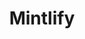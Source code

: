---
codehost: https://github.com/mintlify
linkedin: https://linkedin.com/company/mintsearch
logohandle: mintlify
sort: mintlify
title: Mintlify
twitter: https://x.com/mintlify
website: https://mintlify.com/
---